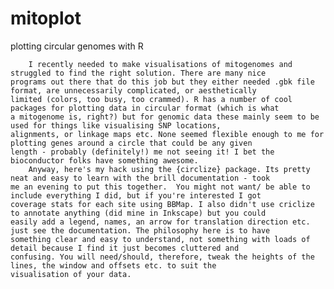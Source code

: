 
# mitoplot
plotting circular genomes with R

        I recently needed to make visualisations of mitogenomes and struggled to find the right solution. There are many nice 
    programs out there that do this job but they either needed .gbk file format, are unnecessarily complicated, or aesthetically 
    limited (colors, too busy, too crammed). R has a number of cool packages for plotting data in circular format (which is what 
    a mitogenome is, right?) but for genomic data these mainly seem to be used for things like visualising SNP locations, 
    alignments, or linkage maps etc. None seemed flexible enough to me for plotting genes around a circle that could be any given 
    length - probably (definitely!) me not seeing it! I bet the bioconductor folks have something awesome. 
        Anyway, here's my hack using the {circlize} package. Its pretty neat and easy to learn with the brill documentation - took 
    me an evening to put this together.  You might not want/ be able to include everything I did, but if you're interested I got 
    coverage stats for each site using BBMap. I also didn't use criclize to annotate anything (did mine in Inkscape) but you could 
    easily add a legend, names, an arrow for translation direction etc. just see the documentation. The philosophy here is to have 
    something clear and easy to understand, not something with loads of detail because I find it just becomes cluttered and 
    confusing. You will need/should, therefore, tweak the heights of the lines, the window and offsets etc. to suit the 
    visualisation of your data. 
